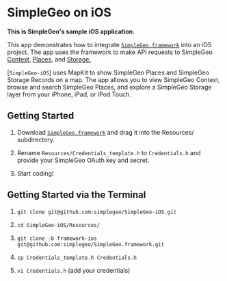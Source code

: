 # SimpleGeo on iOS

**This is SimpleGeo's sample iOS application.**

This app demonstrates how to integrate [`SimpleGeo.framework`](https://github.com/simplegeo/simplegeo.framework) into an iOS project. The app uses the framework to make API requests to SimpleGeo [Context,](https://simplegeo.com/products/context/) [Places,](https://simplegeo.com/products/places/) and [Storage.](https://simplegeo.com/products/storage/)

[`SimpleGeo-iOS`] uses MapKit to show SimpleGeo Places and SimpleGeo Storage Records on a map. The app allows you to view SimpleGeo Context, browse and search SimpleGeo Places, and explore a SimpleGeo Storage layer from your iPhone, iPad, or iPod Touch.

## Getting Started

1. Download [`SimpleGeo.framework`](https://github.com/simplegeo/simplegeo.framework) and drag it into the Resources/ subdirectory.

2. Rename `Resources/Credentials_template.h` to `Credentials.h` and provide your SimpleGeo OAuth key and secret.

3. Start coding!

## Getting Started via the Terminal

1. `git clone git@github.com:simplegeo/SimpleGeo-iOS.git`

2. `cd SimpleGeo-iOS/Resources/`

3. `git clone -b framework-ios git@github.com:simplegeo/SimpleGeo.framework.git`

4. `cp Credentials_template.h Credentials.h`

5. `vi Credentials.h` (add your credentials)

